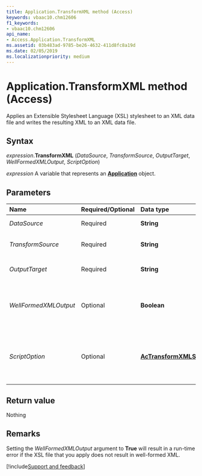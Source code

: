 ```yaml
---
title: Application.TransformXML method (Access)
keywords: vbaac10.chm12606
f1_keywords:
- vbaac10.chm12606
api_name:
- Access.Application.TransformXML
ms.assetid: 03b483ad-9785-be26-4632-411d8fc8a19d
ms.date: 02/05/2019
ms.localizationpriority: medium
---
```



# Application.TransformXML method (Access)

Applies an Extensible Stylesheet Language (XSL) stylesheet to an XML data file and writes the resulting XML to an XML data file.


## Syntax

_expression_.**TransformXML** (_DataSource_, _TransformSource_, _OutputTarget_, _WellFormedXMLOutput_, _ScriptOption_)

_expression_ A variable that represents an **[Application](Access.Application.md)** object.


## Parameters

|Name|Required/Optional|Data type|Description|
|:-----|:-----|:-----|:-----|
| _DataSource_|Required|**String**|The name and path of the XML file to import.|
| _TransformSource_|Required|**String**|The name and path to the XSL file to apply to the XML data file.|
| _OutputTarget_|Required|**String**|The file name and path for the resulting XML data file after applying the XSL file.|
| _WellFormedXMLOutput_|Optional|**Boolean**|Setting this argument to **True** will create a well-formed XML file. Setting this argument to **False** will encode the resulting XML file in UTF-16 format. The default value is **False**.|
| _ScriptOption_|Optional|**[AcTransformXMLScriptOption](Access.AcTransformXMLScriptOption.md)**|An **AcTransformXMLScriptOption** constant that specifies the action taken if the XSL file contains scripting code. The default value is **acPromptScript**.|

## Return value

Nothing


## Remarks

Setting the _WellFormedXMLOutput_ argument to **True** will result in a run-time error if the XSL file that you apply does not result in well-formed XML.




[!include[Support and feedback](~/includes/feedback-boilerplate.md)]
